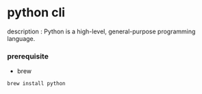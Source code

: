 # python cli

description : Python is a high-level, general-purpose programming language.

### prerequisite
- brew 

```
brew install python
```
